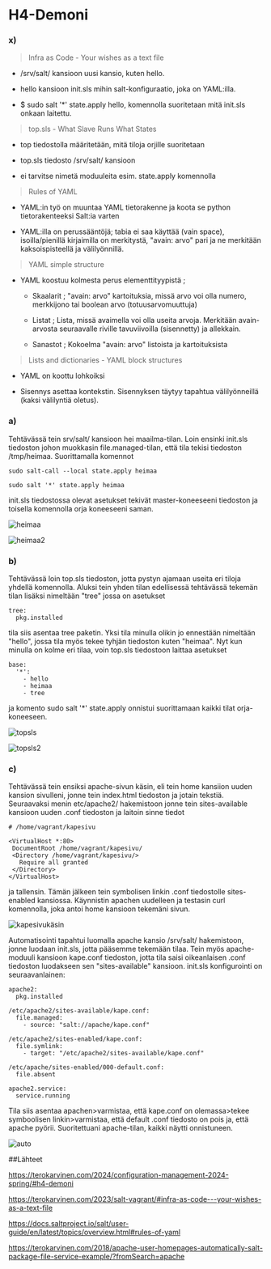 # H4-Demoni

### x)

>Infra as Code - Your wishes as a text file

- /srv/salt/ kansioon uusi kansio, kuten hello.

- hello kansioon init.sls mihin salt-konfiguraatio, joka on YAML:illa.

- $ sudo salt '*' state.apply hello, komennolla suoritetaan mitä init.sls onkaan laitettu.

>top.sls - What Slave Runs What States

- top tiedostolla määritetään, mitä tiloja orjille suoritetaan

- top.sls tiedosto /srv/salt/ kansioon

- ei tarvitse nimetä moduuleita esim. state.apply komennolla

>Rules of YAML

- YAML:in työ on muuntaa YAML tietorakenne ja koota se python tietorakenteeksi Salt:ia varten

- YAML:illa on perussääntöjä; tabia ei saa käyttää (vain space), isoilla/pienillä kirjaimilla on merkitystä, "avain: arvo" pari ja ne merkitään kaksoispisteellä ja välilyönnillä.

>YAML simple structure

- YAML koostuu kolmesta perus elementtityypistä ;

  - Skaalarit ; "avain: arvo" kartoituksia, missä arvo voi olla numero, merkkijono tai boolean arvo (totuusarvomuuttuja)
 
  - Listat ; Lista, missä avaimella voi olla useita arvoja. Merkitään avain-arvosta seuraavalle riville tavuviivoilla (sisennetty) ja allekkain.
 
  - Sanastot ; Kokoelma "avain: arvo" listoista ja kartoituksista
 
>Lists and dictionaries - YAML block structures

- YAML on koottu lohkoiksi

- Sisennys asettaa kontekstin. Sisennyksen täytyy tapahtua välilyönneillä (kaksi välilyntiä oletus).

### a)

Tehtävässä tein srv/salt/ kansioon hei maailma-tilan. Loin ensinki init.sls tiedoston johon muokkasin file.managed-tilan, että tila tekisi tiedoston /tmp/heimaa. Suorittamalla komennot
```
sudo salt-call --local state.apply heimaa

sudo salt '*' state.apply heimaa
```
init.sls tiedostossa olevat asetukset tekivät master-koneeseeni tiedoston ja toisella komennolla orja koneeseeni saman. 

![heimaa](https://github.com/Kapelul/palvelin-course/assets/165004665/8b4ace28-bbf4-46c7-9397-4fd26365b2ec)

![heimaa2](https://github.com/Kapelul/palvelin-course/assets/165004665/feb6dc7f-8d12-4a17-9446-384dc94d2405)

### b)

Tehtävässä loin top.sls tiedoston, jotta pystyn ajamaan useita eri tiloja yhdellä komennolla. Aluksi tein yhden tilan edellisessä tehtävässä tekemän tilan lisäksi nimeltään "tree" jossa on asetukset
```
tree:
  pkg.installed
```
tila siis asentaa tree paketin. Yksi tila minulla olikin jo ennestään nimeltään "hello", jossa tila myös tekee tyhjän tiedoston kuten "heimaa". Nyt kun minulla on kolme eri tilaa, voin top.sls tiedostoon 
laittaa asetukset 
```
base:
  '*':
    - hello
    - heimaa
    - tree
```
ja komento sudo salt '*' state.apply onnistui suorittamaan kaikki tilat orja-koneeseen.

![topsls](https://github.com/Kapelul/palvelin-course/assets/165004665/10dbda80-5364-4e81-b8d5-7a7df280d332)

![topsls2](https://github.com/Kapelul/palvelin-course/assets/165004665/8f0119b5-97a6-45d9-806d-b48830dc993e)

### c)

Tehtävässä tein ensiksi apache-sivun käsin, eli tein home kansiion uuden kansion sivulleni, jonne tein index.html tiedoston ja jotain tekstiä. Seuraavaksi menin etc/apache2/ hakemistoon jonne tein sites-available kansioon
uuden .conf tiedoston ja laitoin sinne tiedot
```
# /home/vagrant/kapesivu

<VirtualHost *:80>
 DocumentRoot /home/vagrant/kapesivu/
 <Directory /home/vagrant/kapesivu/>
   Require all granted
 </Directory>
</VirtualHost>
```
ja tallensin. Tämän jälkeen tein symbolisen linkin .conf tiedostolle sites-enabled kansiossa. Käynnistin apachen uudelleen ja testasin curl komennolla, joka antoi home kansioon tekemäni sivun.

![kapesivukäsin](https://github.com/Kapelul/palvelin-course/assets/165004665/6b88f1f6-e619-4edf-87be-4f1f6ae10767)

Automatisointi tapahtui luomalla apache kansio /srv/salt/ hakemistoon, jonne luodaan init.sls, jotta pääsemme tekemään tilaa. Tein myös apache-moduuli kansioon kape.conf tiedoston, jotta tila saisi oikeanlaisen .conf
tiedoston luodakseen sen "sites-available" kansioon. init.sls konfigurointi on seuraavanlainen:
```
apache2:
  pkg.installed

/etc/apache2/sites-available/kape.conf:
  file.managed:
    - source: "salt://apache/kape.conf"

/etc/apache2/sites-enabled/kape.conf:
  file.symlink:
    - target: "/etc/apache2/sites-available/kape.conf"

/etc/apache/sites-enabled/000-default.conf:
  file.absent

apache2.service:
  service.running
```

Tila siis asentaa apachen>varmistaa, että kape.conf on olemassa>tekee symboolisen linkin>varmistaa, että default .conf tiedosto on pois ja, että apache pyörii. Suoritettuani apache-tilan, kaikki näytti onnistuneen.

![auto](https://github.com/Kapelul/palvelin-course/assets/165004665/dda80b43-4d3f-46d7-8ee0-ebd1c9768b64)


##Lähteet

https://terokarvinen.com/2024/configuration-management-2024-spring/#h4-demoni

https://terokarvinen.com/2023/salt-vagrant/#infra-as-code---your-wishes-as-a-text-file

https://docs.saltproject.io/salt/user-guide/en/latest/topics/overview.html#rules-of-yaml

https://terokarvinen.com/2018/apache-user-homepages-automatically-salt-package-file-service-example/?fromSearch=apache





